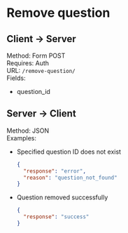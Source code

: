 # Remove question

## Client -> Server
Method: Form POST  
Requires: Auth  
URL: `/remove-question/`  
Fields:  
* question_id

## Server -> Client
Method: JSON  
Examples:  
* Specified question ID does not exist

  ```json
  {
    "response": "error",
    "reason": "question_not_found"
  }
  ```

* Question removed successfully

  ```json
  {
    "response": "success"
  }
  ```


